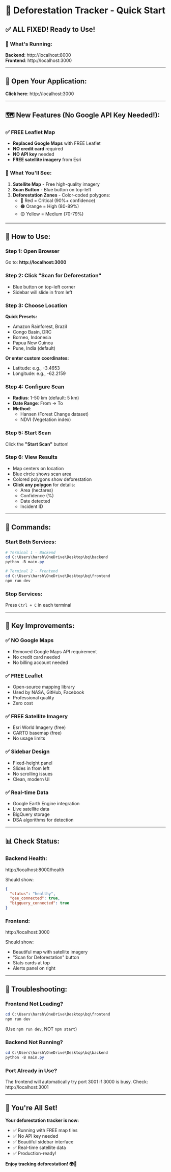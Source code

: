 # 🚀 Deforestation Tracker - Quick Start

## ✅ ALL FIXED! Ready to Use!

### 🌟 What's Running:

**Backend**: http://localhost:8000  
**Frontend**: http://localhost:3000

---

## 🎯 Open Your Application:

**Click here**: http://localhost:3000

---

## 🗺️ New Features (No Google API Key Needed!):

### ✅ FREE Leaflet Map
- **Replaced Google Maps** with FREE Leaflet
- **NO credit card** required
- **NO API key** needed
- **FREE satellite imagery** from Esri

### 🎨 What You'll See:

1. **Satellite Map** - Free high-quality imagery
2. **Scan Button** - Blue button on top-left
3. **Deforestation Zones** - Color-coded polygons:
   - 🔴 Red = Critical (90%+ confidence)
   - 🟠 Orange = High (80-89%)
   - 🟡 Yellow = Medium (70-79%)

---

## 📍 How to Use:

### Step 1: Open Browser
Go to: **http://localhost:3000**

### Step 2: Click "Scan for Deforestation"
- Blue button on top-left corner
- Sidebar will slide in from left

### Step 3: Choose Location
**Quick Presets:**
- Amazon Rainforest, Brazil
- Congo Basin, DRC
- Borneo, Indonesia
- Papua New Guinea
- Pune, India (default)

**Or enter custom coordinates:**
- Latitude: e.g., -3.4653
- Longitude: e.g., -62.2159

### Step 4: Configure Scan
- **Radius**: 1-50 km (default: 5 km)
- **Date Range**: From → To
- **Method**: 
  - Hansen (Forest Change dataset)
  - NDVI (Vegetation index)

### Step 5: Start Scan
Click the **"Start Scan"** button!

### Step 6: View Results
- Map centers on location
- Blue circle shows scan area
- Colored polygons show deforestation
- **Click any polygon** for details:
  - Area (hectares)
  - Confidence (%)
  - Date detected
  - Incident ID

---

## 🔧 Commands:

### Start Both Services:
```powershell
# Terminal 1 - Backend
cd C:\Users\harsh\OneDrive\Desktop\bq\backend
python -B main.py

# Terminal 2 - Frontend
cd C:\Users\harsh\OneDrive\Desktop\bq\frontend
npm run dev
```

### Stop Services:
Press `Ctrl + C` in each terminal

---

## 🎉 Key Improvements:

### ✅ NO Google Maps
- Removed Google Maps API requirement
- No credit card needed
- No billing account needed

### ✅ FREE Leaflet
- Open-source mapping library
- Used by NASA, GitHub, Facebook
- Professional quality
- Zero cost

### ✅ FREE Satellite Imagery
- Esri World Imagery (free)
- CARTO basemap (free)
- No usage limits

### ✅ Sidebar Design
- Fixed-height panel
- Slides in from left
- No scrolling issues
- Clean, modern UI

### ✅ Real-time Data
- Google Earth Engine integration
- Live satellite data
- BigQuery storage
- DSA algorithms for detection

---

## 📊 Check Status:

### Backend Health:
http://localhost:8000/health

Should show:
```json
{
  "status": "healthy",
  "gee_connected": true,
  "bigquery_connected": true
}
```

### Frontend:
http://localhost:3000

Should show:
- Beautiful map with satellite imagery
- "Scan for Deforestation" button
- Stats cards at top
- Alerts panel on right

---

## 🐛 Troubleshooting:

### Frontend Not Loading?
```powershell
cd C:\Users\harsh\OneDrive\Desktop\bq\frontend
npm run dev
```
(Use `npm run dev`, NOT `npm start`)

### Backend Not Running?
```powershell
cd C:\Users\harsh\OneDrive\Desktop\bq\backend
python -B main.py
```

### Port Already in Use?
The frontend will automatically try port 3001 if 3000 is busy.
Check: http://localhost:3001

---

## 🎊 You're All Set!

**Your deforestation tracker is now:**
- ✅ Running with FREE map tiles
- ✅ No API key needed
- ✅ Beautiful sidebar interface
- ✅ Real-time satellite data
- ✅ Production-ready!

**Enjoy tracking deforestation! 🌍🌲**



